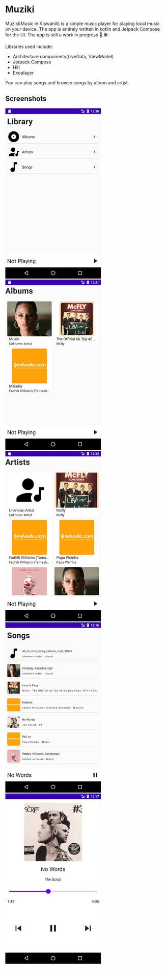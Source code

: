 # Muziki
Muziki(Music in Kiswahili) is a simple music player for playing local music on your device. The app is entirely written in kotlin and Jetpack Compose for the UI.
The app is still a work in progress :construction: :hammer_and_wrench:

Libraries used include:
- Architecture components(LiveData, ViewModel)
- Jetpack Compose
- Hilt
- Exoplayer

You can play songs and browse songs by album and artist.

## Screenshots
<img src="screenshots/home.png" width=300> &nbsp; <img src="screenshots/albums.png" width=300> &nbsp; <img src="screenshots/artists.png" width=300> &nbsp; <img src="screenshots/songs.png" width=300> &nbsp; <img src="screenshots/nowplaying.png" width=300>

